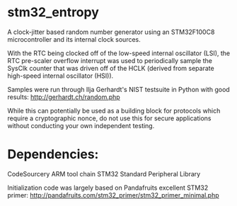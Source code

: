 stm32_entropy
=============

A clock-jitter based random number generator using an STM32F100C8 microcontroller and its internal clock sources.

With the RTC being clocked off of the low-speed internal oscillator (LSI), the RTC pre-scaler overflow interrupt was used to periodically sample the SysClk counter that was driven off of the HCLK (derived from separate high-speed internal oscillator (HSI)).

Samples were run through Ilja Gerhardt's NIST testsuite in Python with good results: http://gerhardt.ch/random.php

While this can potentially be used as a building block for protocols which require a cryptographic nonce, do not use this for secure applications without conducting your own independent testing.

Dependencies:
=============
  CodeSourcery ARM tool chain
  STM32 Standard Peripheral Library

Initialization code was largely based on Pandafruits excellent STM32 primer: http://pandafruits.com/stm32_primer/stm32_primer_minimal.php
